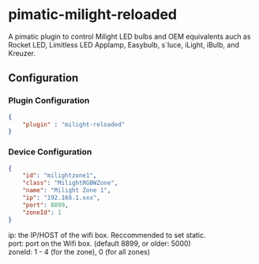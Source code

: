 # pimatic-milight-reloaded

A pimatic plugin to control Milight LED bulbs and OEM equivalents auch as Rocket LED, Limitless LED Applamp, 
Easybulb, s`luce, iLight, iBulb, and Kreuzer.


## Configuration

### Plugin Configuration

```json
{
	"plugin" : "milight-reloaded"
}
```

### Device Configuration

```json
{
	"id": "milightzone1",
    "class": "MilightRGBWZone",
    "name": "Milight Zone 1",
    "ip": "192.168.1.xxx",
    "port": 8899,
    "zoneId": 1
}
```
ip: the IP/HOST of the wifi box. Reccommended to set static.<br/>
port: port on the Wifi box. (default 8899, or older: 5000)<br/>
zoneId: 1 - 4 (for the zone), 0 (for all zones)<br/>
